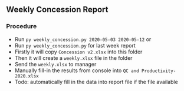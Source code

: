 ## Weekly Concession Report

### Procedure
* Run `py weekly_concession.py 2020-05-03 2020-05-12` or
* Run `py weekly_concession.py` for last week report
* Firstly it will copy `Concession v2.xlsx` into this folder
* Then it will create a `weekly.xlsx` file in the folder
* Send the `weekly.xlsx` to manager
* Manually fill-in the results from console into `QC and Productivity-2020.xlsx`
* Todo: automatically fill in the data into report file if the file available